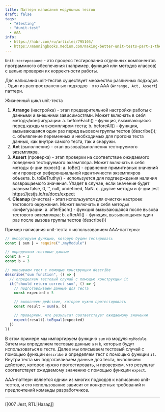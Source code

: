 ```yaml
---
title: Паттерн написания модульных тестов
draft: false
tags:
  - "#testing"
  - "#unit-test"
  - AAA
info:
  - https://habr.com/ru/articles/795105/
  - https://manningbooks.medium.com/making-better-unit-tests-part-1-the-aaa-pattern-e016775ea6c6
---
```

`Unit-тестирование` - это процесс тестирования отдельных компонентов программного обеспечения (например, функций или методов классов) с целью проверки их корректности работы.

Для написания unit-тестов существует множество различных подходов . Один из распространенных подходов - это AAA (`Arrange, Act, Assert`) паттерн.

Жизненный цикл unit-теста

1. **Arrange** (настройка) - этап предварительной настройки работы с данными и внешними зависимостями. Может включать в себя методы/конфигурации:
	a. beforeEach() - функция, вызывающаяся перед каждым экземпляром теста;
	b. beforeAll() - функция, вызывающаяся один раз перед вызовом группы тестов (describe());
	c. объявление переменных и необходимых для прогона теста данных, как внутри самого теста, так и снаружи.
2. **Act** (выполнение) - этап вызова/выполнения тестируемого экземпляра.
3. **Assert** (проверка) - этап проверки на соответствие ожидаемого поведения тестируемого экземпляра. 
   Может включать в себя методы ф-ции expect():
   a. toBe() - сравнение примитивных значений или проверки референциальной идентичности экземпляров объекта.
   b. toBeTruthy() - используется для подтверждения наличия возвращаемого значения. Упадет в случае, если значение будет равным false, 0, '', null, undefined, NaN.
   c. другие методы и ф-ции jest https://jestjs.io/ru/docs/expect
4. **Cleanup** (очистка) - этап используется для очистки настроек тестового окружения. 
   Может включать в себя методы/конфигурации:
	a. afterEach() - функция вызывающаяся после вызова тестового экземпляра;
	b. afterAll() - функция, вызывающаяся один раз после вызова группы тестов (describe())

Пример написания unit-теста с использованием AAA-паттерна:

```jsx
// импортируем функцию, которую будем тестировать
const { sum } = require("./myModule")

// определяем тестовые данные
const a = 2
const b = 3

// описываем тест с помощью конструкции describe
describe("sum function", () => {
  // определяем тестовый случай с помощью конструкции it
  it("should return correct sum", () => {
    // подготавливаем данные для теста
    const expected = 5

    // выполняем действие, которое нужно протестировать
    const result = sum(a, b)

    // проверяем, что результат соответствует ожидаемому значению
    expect(result).toEqual(expected)
  })
})
```

В этом примере мы импортируем функцию `sum` из модуля `myModule`. Затем мы определяем тестовые данные `a` и `b`, которые будут использоваться в тесте. Далее мы описываем тестовый случай с помощью функции `describe` и определяем тест с помощью функции `it`. Внутри теста мы подготавливаем данные для теста, выполняем действие, которое нужно протестировать, и проверяем, что результат соответствует ожидаемому значению с помощью функции `expect`.

AAA-паттерн является одним из многих подходов к написанию unit-тестов, и его использование зависит от конкретных требований и предпочтений команды разработчиков.

---

[[007 Jest, RTL|Назад]]